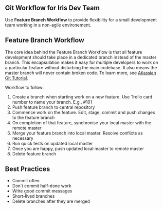## Git Workflow for Iris Dev Team
Use **Feature Branch Workflow** to provide flexibility for a small development team working in a non-agile environement.

## Feature Branch Workflow
The core idea behind the Feature Branch Workflow is that all feature development should take place in a dedicated branch instead of the master branch. This encapsulation makes it easy for multiple developers to work on a particular feature without disturbing the main codebase. It also means the master branch will never contain broken code. To learn more, see [Atlassian Git Tutorial](https://www.atlassian.com/git/tutorials/comparing-workflows#feature-branch-workflow).

Workflow to follow:

1. Create a branch when starting work on a new feature. Use Trello card number to name your branch. E.g., #101
2. Push feature branch to central repository
3. Commence work on the feature. Edit, stage, commit and push changes to the feature branch
4. On completion of that feature, synchronise your local master with the remote master
5. Merge your feature branch into local master. Resolve conflicts as necessary
6. Run quick tests on updated local master
7. Once you are happy, push updated local master to remote master
8. Delete feature branch


## Best Practices
- Commit often
- Don't commit half-done work
- Write good commit messages
- Short-lived branches
- Delete branches after they are merged 
